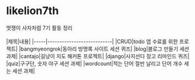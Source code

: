 # likelion7th
멋쟁이 사자처럼 7기 활동 정리  
<br>
|제목|내용|
|-----|---------------------------|
|CRUD|todo 앱 수료를 위한 프로젝트|
|bangmyeongrok|동아리 방명록 사이트 세션 퀴즈|
|blog|블로그 만들기 세션 과제|
|cantajo|길냥이 지도 해커톤 프로젝트|
|django|사지선다 장고 리마인드 퀴즈|
|quiz|구구단, 숫자 야구 세션 과제|
|wordcount|적는 단어 절반 날리고 단어 개수 세는 세션 과제|
